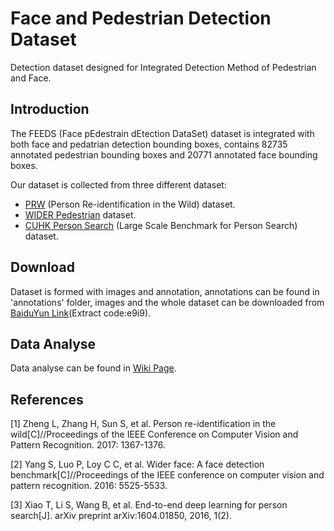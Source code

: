 # Face and Pedestrian Detection Dataset
Detection dataset designed for Integrated Detection Method of Pedestrian and Face.

## Introduction
The FEEDS (Face pEdestrain dEtection DataSet) dataset is integrated with both face and pedatrian detection bounding boxes, contains 82735 annotated pedestrian bounding boxes and 20771 annotated face bounding boxes. 

Our dataset is collected from three different dataset:
- [PRW](http://www.liangzheng.com.cn/Project/project_prw.html) (Person Re-identification in the Wild) dataset.
- [WIDER Pedestrian](http://wider-challenge.org/terms_and_conditions_2018.html) dataset.
- [CUHK Person Search](http://www.ee.cuhk.edu.hk/~xgwang/PS/dataset.html) (Large Scale Benchmark for Person Search) dataset.

## Download
Dataset is formed with images and annotation, annotations can be found in 'annotations' folder, images and the whole dataset can be downloaded from [BaiduYun Link](链接：https://pan.baidu.com/s/1-4rO4MdfnD-JDXe-u8fnlw)(Extract code:e9i9).

## Data Analyse
Data analyse can be found in [Wiki Page](https://github.com/neverland7D/Face-and-Pedestrian-Detection-Dataset/wiki/Data-Info).

## References
[1]	Zheng L, Zhang H, Sun S, et al. Person re-identification in the wild[C]//Proceedings of the IEEE Conference on Computer Vision and Pattern Recognition. 2017: 1367-1376.


[2]	Yang S, Luo P, Loy C C, et al. Wider face: A face detection benchmark[C]//Proceedings of the IEEE conference on computer vision and pattern recognition. 2016: 5525-5533.


[3]	Xiao T, Li S, Wang B, et al. End-to-end deep learning for person search[J]. arXiv preprint arXiv:1604.01850, 2016, 1(2).
